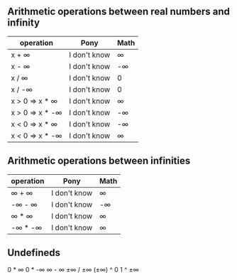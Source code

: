 ## Arithmetic operations between real numbers and infinity

operation | Pony | Math
--------- | ---- | -----
x + ∞ | I don't know | ∞
x - ∞ | I don't know | -∞
x / ∞ | I don't know | 0
x / -∞ | I don't know | 0
x > 0 => x * ∞ | I don't know | ∞
x > 0 => x * -∞ | I don't know | -∞
x < 0 => x * ∞ | I don't know | -∞
x < 0 => x * -∞ | I don't know | ∞

## Arithmetic operations between infinities

operation | Pony | Math
--------- | ---- | -----
∞ + ∞ | I don't know | ∞
-∞ - ∞ | I don't know | -∞
∞ * ∞ | I don't know | ∞
-∞ * -∞ | I don't know | ∞

## Undefineds
0 * ∞
0 * -∞
∞ - ∞
±∞ / ±∞
(±∞) ^ 0
1 ^ ±∞
